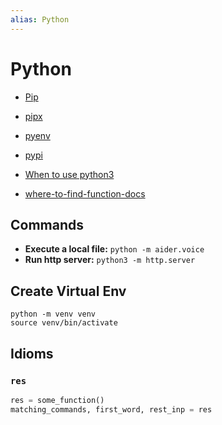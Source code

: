 ```yaml
---
alias: Python
---
```

# Python

- [Pip](pip/README.md)
- [pipx](pipx.md)
- [pyenv](./pyenv/pyenv.md)
- [pypi](./pypi.md)

- [When to use python3](When%20to%20use%20python3.md)
- [where-to-find-function-docs](where-to-find-function-docs.md)

## Commands

- **Execute a local file:** `python -m aider.voice`
-  **Run http server:** `python3 -m http.server`


## Create Virtual Env

```shell
python -m venv venv
source venv/bin/activate
```

## Idioms

### `res`
```python
res = some_function()
matching_commands, first_word, rest_inp = res
```

